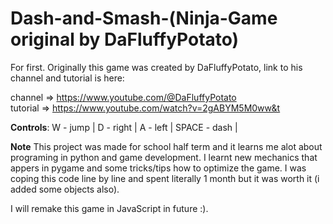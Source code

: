 # Dash-and-Smash-(Ninja-Game original by DaFluffyPotato)
For first. Originally this game was created by DaFluffyPotato, link to his channel and tutorial is here:

channel => https://www.youtube.com/@DaFluffyPotato                                                  
tutorial => https://www.youtube.com/watch?v=2gABYM5M0ww&t

**Controls**:
W - jump |
D - right |
A - left |
SPACE - dash |

**Note**
This project was made for school half term and it learns me alot about programing in python and game development. 
I learnt new mechanics that appers in pygame and some tricks/tips how to optimize the game.
I was coping this code line by line and spent literally 1 month but it was worth it (i added some objects also).

I will remake this game in JavaScript in future :).
